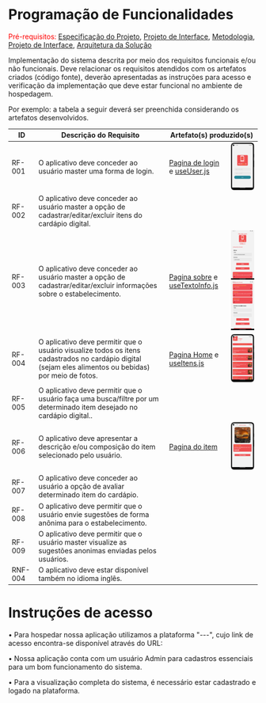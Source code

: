 # Programação de Funcionalidades

<span style="color:red">Pré-requisitos: <a href="2-Especificação do Projeto.md"> Especificação do Projeto</a></span>, <a href="3-Projeto de Interface.md"> Projeto de Interface</a>, <a href="4-Metodologia.md"> Metodologia</a>, <a href="3-Projeto de Interface.md"> Projeto de Interface</a>, <a href="5-Arquitetura da Solução.md"> Arquitetura da Solução</a>

Implementação do sistema descrita por meio dos requisitos funcionais e/ou não funcionais. Deve relacionar os requisitos atendidos com os artefatos criados (código fonte), deverão apresentadas as instruções para acesso e verificação da implementação que deve estar funcional no ambiente de hospedagem.

Por exemplo: a tabela a seguir deverá ser preenchida considerando os artefatos desenvolvidos.

<table>
    <thead>
      <tr>
        <th>ID</th>
        <th>Descrição do Requisito</th>
        <th colspan="2">Artefato(s) produzido(s)</th>
      </tr>
    </thead>
    <tbody>
      <tr>
        <td>RF-001</td>
        <td>O aplicativo deve conceder ao usuário master uma forma de login.</td>
        <td><a href="https://github.com/ICEI-PUC-Minas-PMV-ADS/pmv-ads-2023-1-e3-proj-mov-t3-grupo3/tree/main/src/cardappio/src/pages/Login">Pagina de login</a> e <a href="https://github.com/ICEI-PUC-Minas-PMV-ADS/pmv-ads-2023-1-e3-proj-mov-t3-grupo3/blob/main/src/cardappio/src/common/context/useUser.js">useUser.js</a></td>
        <td><img src="https://github.com/ICEI-PUC-Minas-PMV-ADS/pmv-ads-2023-1-e3-proj-mov-t3-grupo3/blob/main/docs/img/LoginCardappio.png" style="width: 200px;"></td>
      </tr>
      <tr>
        <td>RF-002</td>
        <td>O aplicativo deve conceder ao usuário master a opção de cadastrar/editar/excluir itens do cardápio digital.</td>
        <td></td>
        <td></td>
      </tr>
      <tr>
        <td>RF-003</td>
        <td>O aplicativo deve conceder ao usuário master a opção de cadastrar/editar/excluir informações sobre o estabelecimento.</td>
        <td><a href="https://github.com/ICEI-PUC-Minas-PMV-ADS/pmv-ads-2023-1-e3-proj-mov-t3-grupo3/tree/main/src/cardappio/src/pages/Sobre">Pagina sobre</a> e <a href="https://github.com/ICEI-PUC-Minas-PMV-ADS/pmv-ads-2023-1-e3-proj-mov-t3-grupo3/blob/main/src/cardappio/src/common/context/useTextoInfo.js">useTextoInfo.js</a></td>
        <td><img src="https://github.com/ICEI-PUC-Minas-PMV-ADS/pmv-ads-2023-1-e3-proj-mov-t3-grupo3/blob/main/docs/img/editInfo.png" style="width: 200px;"> <img src="https://github.com/ICEI-PUC-Minas-PMV-ADS/pmv-ads-2023-1-e3-proj-mov-t3-grupo3/blob/main/docs/img/novaInfo.png" style="width: 200px;"></td>
      </tr>
      <tr>
        <td>RF-004</td>
        <td>O aplicativo deve permitir que o usuário visualize todos os itens cadastrados no cardápio digital (sejam eles alimentos ou bebidas) por meio de fotos.</td>
        <td><a href="https://github.com/ICEI-PUC-Minas-PMV-ADS/pmv-ads-2023-1-e3-proj-mov-t3-grupo3/tree/main/src/cardappio/src/pages/Cardapio">Pagina Home</a> e <a href="https://github.com/ICEI-PUC-Minas-PMV-ADS/pmv-ads-2023-1-e3-proj-mov-t3-grupo3/blob/main/src/cardappio/src/common/context/useItens.js">useItens.js</a></td>
        <td><img src="https://github.com/ICEI-PUC-Minas-PMV-ADS/pmv-ads-2023-1-e3-proj-mov-t3-grupo3/blob/main/docs/img/ListaCardappio.png" style="width: 200px;"></td>
      </tr>
      <tr>
        <td>RF-005</td>
        <td>O aplicativo deve permitir que o usuário faça uma busca/filtre por um determinado item desejado no cardápio digital..</td>
        <td></td>
        <td></td>
      </tr>
      <tr>
        <td>RF-006</td>
        <td>O aplicativo deve apresentar a descrição e/ou composição do item selecionado pelo usuário.</td>
        <td><a href="https://github.com/ICEI-PUC-Minas-PMV-ADS/pmv-ads-2023-1-e3-proj-mov-t3-grupo3/tree/main/src/cardappio/src/pages/Item">Pagina do item</a></td>
        <td><img src="https://github.com/ICEI-PUC-Minas-PMV-ADS/pmv-ads-2023-1-e3-proj-mov-t3-grupo3/blob/main/docs/img/ItemCardappio.png" style="width: 200px;"></td>
      </tr>
      <tr>
        <td>RF-007</td>
        <td>O aplicativo deve conceder ao usuário a opção de avaliar determinado item do cardápio.</td>
        <td></td>
        <td></td>
      </tr>
      <tr>
        <td>RF-008</td>
        <td>O aplicativo deve permitir que o usuário envie sugestões de forma anônima para o estabelecimento.</td>
        <td></td>
        <td></td>
      </tr>
      <tr>
        <td>RF-009</td>
        <td>O aplicativo deve permitir que o usuário master visualize as sugestões anonimas enviadas pelos usuários.</td>
        <td></td>
        <td></td>
      </tr>
      <tr>
        <td>RNF-004</td>
        <td>O aplicativo deve estar disponível também no idioma inglês.</td>
        <td></td>
        <td></td>
      </tr>
    </tbody>
</table>







# Instruções de acesso

• Para hospedar nossa aplicação utilizamos a plataforma "---", cujo link de acesso encontra-se disponível através do URL: 

• Nossa aplicação conta com um usuário Admin para cadastros essenciais para um bom funcionamento do sistema.

• Para a visualização completa do sistema, é necessário estar cadastrado e logado na plataforma.  

